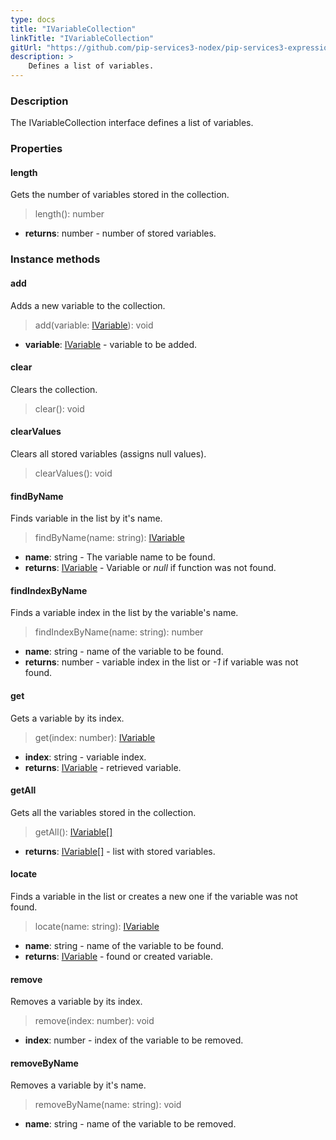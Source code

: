 ```yaml
---
type: docs
title: "IVariableCollection"
linkTitle: "IVariableCollection"
gitUrl: "https://github.com/pip-services3-nodex/pip-services3-expressions-nodex"
description: > 
    Defines a list of variables.
---
```


### Description

The IVariableCollection interface defines a list of variables.


### Properties

#### length
Gets the number of variables stored in the collection.
> length(): number

- **returns**: number - number of stored variables.


### Instance methods

#### add
Adds a new variable to the collection.

> add(variable: [IVariable](../ivariable)): void

- **variable**: [IVariable](../ivariable) - variable to be added.


#### clear
Clears the collection.

> clear(): void


#### clearValues
Clears all stored variables (assigns null values).

> clearValues(): void


#### findByName
Finds variable in the list by it's name.

> findByName(name: string): [IVariable](../ivariable)

- **name**: string - The variable name to be found.
- **returns**: [IVariable](../ivariable) - Variable or *null* if function was not found.

#### findIndexByName
Finds a variable index in the list by the variable's name. 

> findIndexByName(name: string): number

- **name**: string - name of the variable to be found.
- **returns**: number - variable index in the list or *-1* if variable was not found.


#### get
Gets a variable by its index.

> get(index: number): [IVariable](../ivariable)

- **index**: string - variable index.
- **returns**: [IVariable](../ivariable) - retrieved variable.

#### getAll
Gets all the variables stored in the collection.

> getAll(): [IVariable[]](../ivariable)
- **returns**: [IVariable[]](../ivariable) - list with stored variables.

#### locate
Finds a variable in the list or creates a new one if the variable was not found.

> locate(name: string): [IVariable](../ivariable)

- **name**: string - name of the variable to be found.
- **returns**: [IVariable](../ivariable) - found or created variable.

#### remove
Removes a variable by its index.

> remove(index: number): void

- **index**: number - index of the variable to be removed.

#### removeByName
Removes a variable by it's name.

> removeByName(name: string): void

- **name**: string - name of the variable to be removed.
